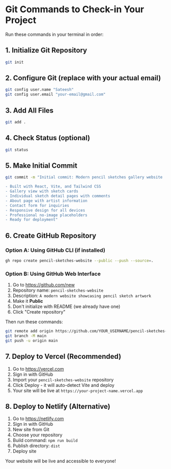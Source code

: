 # Git Commands to Check-in Your Project

Run these commands in your terminal in order:

## 1. Initialize Git Repository
```bash
git init
```

## 2. Configure Git (replace with your actual email)
```bash
git config user.name "Sateesh"
git config user.email "your-email@gmail.com"
```

## 3. Add All Files
```bash
git add .
```

## 4. Check Status (optional)
```bash
git status
```

## 5. Make Initial Commit
```bash
git commit -m "Initial commit: Modern pencil sketches gallery website

- Built with React, Vite, and Tailwind CSS
- Gallery view with sketch cards
- Individual sketch detail pages with comments
- About page with artist information
- Contact form for inquiries
- Responsive design for all devices
- Professional no-image placeholders
- Ready for deployment"
```

## 6. Create GitHub Repository

### Option A: Using GitHub CLI (if installed)
```bash
gh repo create pencil-sketches-website --public --push --source=.
```

### Option B: Using GitHub Web Interface
1. Go to https://github.com/new
2. Repository name: `pencil-sketches-website`
3. Description: `A modern website showcasing pencil sketch artwork`
4. Make it **Public**
5. Don't initialize with README (we already have one)
6. Click "Create repository"

Then run these commands:
```bash
git remote add origin https://github.com/YOUR_USERNAME/pencil-sketches-website.git
git branch -M main
git push -u origin main
```

## 7. Deploy to Vercel (Recommended)
1. Go to https://vercel.com
2. Sign in with GitHub
3. Import your `pencil-sketches-website` repository
4. Click Deploy - it will auto-detect Vite and deploy
5. Your site will be live at `https://your-project-name.vercel.app`

## 8. Deploy to Netlify (Alternative)
1. Go to https://netlify.com
2. Sign in with GitHub
3. New site from Git
4. Choose your repository
5. Build command: `npm run build`
6. Publish directory: `dist`
7. Deploy site

Your website will be live and accessible to everyone!
